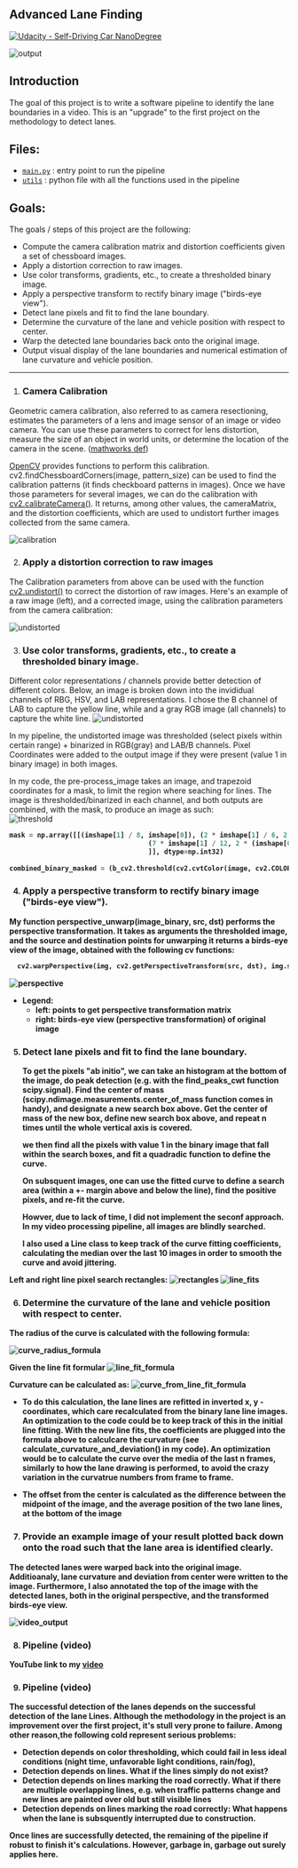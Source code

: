 ## Advanced Lane Finding
[![Udacity - Self-Driving Car NanoDegree](https://s3.amazonaws.com/udacity-sdc/github/shield-carnd.svg)](http://www.udacity.com/drive)


![output](./report_images/output.png)


## Introduction


The goal of this project is to write a software pipeline to identify the lane boundaries in a video.
This is an "upgrade" to the first project on the methodology to detect lanes.

## Files:
- [`main.py`](main.py) : entry point to run the pipeline 
- [`utils`](utils.py) : python file with all the functions used in the pipeline
 
 
## Goals: 
The goals / steps of this project are the following:

* Compute the camera calibration matrix and distortion coefficients given a set of chessboard images.
* Apply a distortion correction to raw images.
* Use color transforms, gradients, etc., to create a thresholded binary image.
* Apply a perspective transform to rectify binary image ("birds-eye view").
* Detect lane pixels and fit to find the lane boundary.
* Determine the curvature of the lane and vehicle position with respect to center.
* Warp the detected lane boundaries back onto the original image.
* Output visual display of the lane boundaries and numerical estimation of lane curvature and vehicle position.


---

1. ### Camera Calibration

Geometric camera calibration, also referred to as camera resectioning, estimates the parameters of a lens and image sensor 
of an image or video camera. You can use these parameters to correct for lens distortion, measure the size of an object in 
world units, or determine the location of the camera in the scene. ([mathworks def](https://www.mathworks.com/help/vision/ug/camera-calibration.html))


[OpenCV](http://docs.opencv.org/2.4/modules/calib3d/doc/camera_calibration_and_3d_reconstruction.html) provides functions
 to perform this calibration. cv2.findChessboardCorners(image, pattern_size) can be used to find the calibration patterns 
 (it finds checkboard patterns in images). Once we have those parameters for several images, we can do the calibration with
  [cv2.calibrateCamera()](http://docs.opencv.org/3.0-beta/doc/py_tutorials/py_calib3d/py_calibration/py_calibration.html).
  It returns, among other values, the cameraMatrix, and the distortion coefficients, which are used to undistort further 
  images collected from the same camera.

![calibration](./report_images/calibration.png)

2. ### Apply a distortion correction to raw images

The Calibration parameters from above can be used with  the function [cv2.undistort()](http://docs.opencv.org/2.4/modules/imgproc/doc/geometric_transformations.html)
to correct the distortion of raw images. Here's an example of a raw image (left), and a corrected image, using the calibration parameters
from the camera calibration:

![undistorted](./report_images/color_undistorted.png)


3. ### Use color transforms, gradients, etc., to create a thresholded binary image.

Different color representations / channels provide better detection of different colors. Below, an image is broken down into
the invididual channels of RBG, HSV, and LAB representations. I chose the B channel of LAB to capture the yellow line, while
and a gray RGB image (all channels) to capture the white line. 
![undistorted](./report_images/color_channels.png)

In my pipeline, the undistorted image was thresholded (select pixels within certain range) + binarized in RGB(gray) and LAB/B  channels. 
Pixel Coordinates were added to the output image if they were present (value 1 in binary image) in both images.

In my code, the pre-process_image takes an image, and trapezoid coordinates for a mask, to limit the region where seaching for lines. The image is thresholded/binarized in each channel, and
both outputs are combined, with the mask, to produce an image as such:
<br>
![threshold](./report_images/threshold.png)
<b>

```python
mask = np.array([[(imshape[1] / 8, imshape[0]), (2 * imshape[1] / 6, 2 * (imshape[0] / 5)),
                                   (7 * imshape[1] / 12, 2 * (imshape[0] / 5)), ((11 * imshape[1] / 12), imshape[0])
                                   ]], dtype=np.int32)
                                   
combined_binary_masked = (b_cv2.threshold(cv2.cvtColor(image, cv2.COLOR_RGB2LAB)[:, :, 2], 160, 255, cv2.THRESH_BINARY) | cv2.threshold(cv2.cvtColor(image, cv2.COLOR_RGB2GRAY), 200, 255, cv2.THRESH_BINARY)) & mask
```

4. ### Apply a perspective transform to rectify binary image ("birds-eye view").

My function perspective_unwarp(image_binary, src, dst) performs the perspective transformation. It takes as arguments the thresholded image, and the source and destination points for unwarping
it returns a birds-eye view of the image, obtained with the following cv functions:


```python
  cv2.warpPerspective(img, cv2.getPerspectiveTransform(src, dst), img.shape[::-1], flags=cv2.INTER_LINEAR)
```

![perspective](./report_images/perspective.png)
- Legend:
    - left: points to get perspective transformation matrix
    - right: birds-eye view (perspective transformation) of original image

5.  ### Detect lane pixels and fit to find the lane boundary.
    To get the pixels "ab initio", we can take an histogram at the bottom of the image, do peak detection (e.g. with the find_peaks_cwt function scipy.signal). Find the center of mass (scipy.ndimage.measurements.center_of_mass function comes in handy),
    and designate a new search box above. Get the center of mass of the new box, define new search box above, and repeat n times until the whole vertical axis is covered.
    
    we then find all the pixels with value 1 in the binary image that fall within the search boxes, and fit a quadradic function to define the curve.
    
    On subsquent images, one can use the fitted curve to define a search area (within a +- margin above and below the line), find the positive pixels, and re-fit the curve.
    
    Howver, due to lack of time, I did not implement the seconf approach. In my video processing pipeline, all images are blindly searched.
    
    I also used a Line class to keep track of the curve fitting coefficients, calculating the median over the last 10 images in order to smooth the curve and avoid jittering.
    
Left and right line pixel search rectangles:
![rectangles](./report_images/rectangles.png)
![line_fits](./report_images/line_fits.png)

6. ###  Determine the curvature of the lane and vehicle position with respect to center.

The radius of the curve is calculated with the following formula:

![curve_radius_formula](./report_images/curve_radius_formula.png)

Given the line fit formular
![line_fit_formula](./report_images/line_fit_formula.png)

Curvature can be calculated as:
![curve_from_line_fit_formula](./report_images/curve_from_line_fit_formula.png)


- To do this calculation, the lane lines are refitted in inverted x, y - coordinates, which care recalculated from the binary lane line images.
An optimization to the code could be to keep track of this in the initial line fitting.
With the new line fits, the coefficients are plugged into the formula above to calculcare the curvature (see calculate_curvature_and_deviation() in my code).
An optimization would be to calculate the curve over the media of the last n frames, similarly to how the lane drawing is performed, to avoid the crazy variation in the curvatrue numbers from frame to frame.

- The offset from the center is calculated as the difference between the midpoint of the image, and the average position of the two lane lines, at the bottom of the image


7. ### Provide an example image of your result plotted back down onto the road such that the lane area is identified clearly.


The detected lanes were warped back into the original image. Additioanaly, lane curvature and deviation from center were written to the image.
Furthermore, I also annotated the top of the image with the detected lanes, both in the original perspective, and the transformed birds-eye view.

![video_output](./report_images/video_output.png)


8. ### Pipeline (video)


YouTube link to my [video](https://youtu.be/xKqTzrqLJRc)



9. ### Pipeline (video)
The successful detection of the lanes depends on the successful detection of the lane Lines. Although the methodology in the project is an improvement over the first project, it's stull very prone to failure. Among other reason,the following cold represent serious problems:
- Detection depends on color thresholding, which could fail in less ideal conditions (night time, unfavorable light conditions, rain/fog), 
- Detection depends on lines. What if the lines simply do not exist?
- Detection depends on lines marking the road correctly. What if there are multiple overlapping lines, e.g. when traffic patterns change and new lines are painted over old but still visible lines
- Detection depends on lines marking the road correctly: What happens when the lane is subsquently interrupted due to construction.

Once lines are successfully detected, the remaining of the pipeline if robust to finish it's calculations. However, garbage in, garbage out surely applies here.
